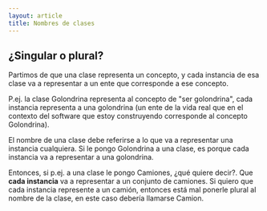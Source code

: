 ```yaml
---
layout: article
title: Nombres de clases
---
```

¿Singular o plural?
-------------------

Partimos de que una clase representa un concepto, y cada instancia de esa clase va a representar a un ente que corresponde a ese concepto.

P.ej. la clase Golondrina representa al concepto de "ser golondrina", cada instancia representa a una golondrina (un ente de la vida real que en el contexto del software que estoy construyendo corresponde al concepto Golondrina).

El nombre de una clase debe referirse a lo que va a representar una instancia cualquiera. Si le pongo Golondrina a una clase, es porque cada instancia va a representar a una golondrina.

Entonces, si p.ej. a una clase le pongo Camiones, ¿qué quiere decir?. Que **cada instancia** va a representar a un conjunto de camiones. Si quiero que cada instancia represente a un camión, entonces está mal ponerle plural al nombre de la clase, en este caso debería llamarse Camion.
